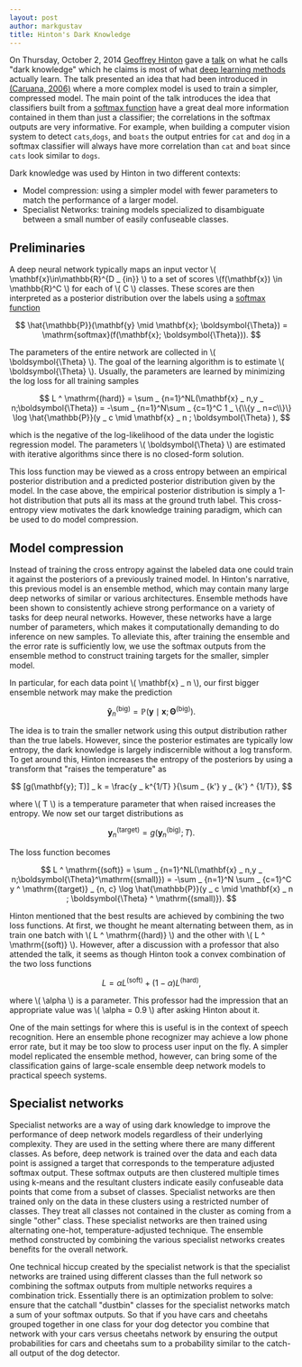 ```yaml
---
layout: post
author: markgustav
title: Hinton's Dark Knowledge
---
```


On Thursday, October 2, 2014 [Geoffrey Hinton](http://www.cs.toronto.edu/~hinton/) gave a [talk](http://www.iro.umontreal.ca/~bengioy/cifar/NCAP2014-summerschool/slides/geoff_hinton_dark14.pdf) on what he calls "dark knowledge" which
he claims is most of what [deep learning methods](http://deeplearning.net/)
actually learn.  The talk presented an idea that had been introduced in
[(Caruana, 2006)](http://www.cs.cornell.edu/~caruana/compression.kdd06.pdf)
where a more complex model is used to train a simpler, compressed model. 
The main point of the talk introduces the idea that classifiers built from
a [softmax function](http://en.wikipedia.org/wiki/Softmax_function) have
a great deal more information contained in them than just a classifier; the
correlations in the softmax outputs are very informative. For example, when 
building a computer vision system to detect `cats`,`dogs`, and `boats` the output
entries for `cat` and `dog` in a softmax classifier will always have more
correlation than `cat` and `boat` since `cats` look similar to `dogs`.


Dark knowledge was used by Hinton in two different contexts:

- Model compression: using a simpler model with fewer parameters to match the performance of a larger model.
- Specialist Networks: training models specialized to disambiguate between a small number of easily confuseable classes.

## Preliminaries

A deep neural network typically maps an input vector \\( \mathbf{x}\in\mathbb{R}^{D _ {in}} \\) to a set of scores \\(f(\mathbf{x}) \in \mathbb{R}^C \\) for each of \\( C \\) classes. These scores are then interpreted as a posterior distribution over the labels using a [softmax function](http://en.wikipedia.org/wiki/Softmax_function)

$$ \hat{\mathbb{P}}(\mathbf{y} \mid \mathbf{x}; \boldsymbol{\Theta}) = \mathrm{softmax}(f(\mathbf{x}; \boldsymbol{\Theta})). $$

The parameters of the entire network are collected in \\( \boldsymbol{\Theta}
\\).  The goal of the learning algorithm is to estimate \\( \boldsymbol{\Theta}
\\).  Usually, the parameters are learned by minimizing the log loss for all
training samples

$$ L ^ \mathrm{(hard)} = \sum _ {n=1}^NL(\mathbf{x} _ n,y _ n;\boldsymbol{\Theta}) 
 = -\sum _ {n=1}^N\sum _ {c=1}^C 1 _ \{\\{y _ n=c\\}\} \log \hat{\mathbb{P}}(y _ c \mid \mathbf{x} _ n ; \boldsymbol{\Theta} ), $$

which is the negative of the log-likelihood of the data under the logistic
regression model. The parameters \\( \boldsymbol{\Theta} \\) are estimated with
iterative algorithms since there is no closed-form solution. 

This loss function may be viewed as a cross entropy between an empirical
posterior distribution and a predicted posterior distribution given by the
model. In the case above, the empirical posterior distribution is simply a
1-hot distribution that puts all its mass at the ground truth label.  This
cross-entropy view motivates the dark knowledge training paradigm, which can be
used to do model compression.

## Model compression

Instead of training the cross entropy against the labeled data one could train
it against the posteriors of a previously trained model. In Hinton's narrative,
this previous model is an ensemble method, which may contain many large deep
networks of similar or various architectures.  Ensemble methods have been
shown to consistently achieve strong performance on a variety of tasks for deep
neural networks. However, these networks have a large number of parameters,
which makes it computationally demanding to do inference on new samples. To
alleviate this, after training the ensemble and the error rate is sufficiently
low, we use the softmax outputs from the ensemble method to construct training
targets for the smaller, simpler model.

In particular, for each data point \\( \mathbf{x} _ n \\), our first bigger
ensemble network may make the prediction

$$ \mathbf{\hat y} _ n ^ \mathrm{(big)} = \mathbb{P} (\mathbf{y} \mid \mathbf{x}; \boldsymbol{\Theta} ^ \mathrm{(big)}). $$

The idea is to train the smaller network using this output distribution rather
than the true labels.  However, since the posterior estimates are typically low
entropy, the dark knowledge is largely indiscernible without a log transform.
To get around this, Hinton increases the entropy of the posteriors by using a
transform that "raises the temperature" as

$$ [g(\mathbf{y}; T)] _ k = \frac{y _ k^{1/T} }{\sum _ {k'} y _ {k'} ^ {1/T}}, $$

where \\( T \\) is a temperature parameter that when raised increases the entropy.
We now set our target distributions as

$$ \mathbf{y} ^ \mathrm{(target)} _ n = g(\mathbf{y} ^ \mathrm{(big)} _ n; T). $$

The loss function becomes

$$ L ^ \mathrm{(soft)} = \sum _ {n=1}^NL(\mathbf{x} _ n,y _ n;\boldsymbol{\Theta}^\mathrm{(small)}) = -\sum _ {n=1}^N \sum _ {c=1}^C y ^ \mathrm{(target)} _ {n, c} \log \hat{\mathbb{P}}(y _ c \mid \mathbf{x} _ n ; \boldsymbol{\Theta} ^ \mathrm{(small)}).
$$

Hinton mentioned that the best results are achieved by combining the two loss functions. At
first, we thought he meant alternating between them, as in train one batch with
\\( L ^ \mathrm{(hard)} \\) and the other with \\( L ^ \mathrm{(soft)} \\).
However, after a discussion with a professor that also attended the talk, it
seems as though Hinton took a convex combination of the two loss functions

$$ L = \alpha L ^ \mathrm{(soft)} + (1 - \alpha) L ^ \mathrm{(hard)}, $$

where \\( \alpha \\) is a parameter. This professor had the impression
that an appropriate value was \\( \alpha = 0.9 \\) after asking Hinton about it.

One of the main settings for where this is useful is in the context of
speech recognition.  Here an ensemble phone recognizer may achieve a low phone
error rate, but it may be too slow to process user input on the fly.  A simpler
model replicated the ensemble method, however, can bring some of the
classification gains of large-scale ensemble deep network models to practical
speech systems.

## Specialist networks

Specialist networks are a way of using dark knowledge to improve the performance of deep network models regardless of their underlying
complexity.  They are used in the setting where there are many different classes.  As before, deep network is trained over the data
and each data point is assigned a target that corresponds to the temperature adjusted softmax output.  These softmax outputs
are then clustered multiple times using k-means and the resultant clusters indicate easily confuseable data points that
come from a subset of classes.  Specialist networks
are then trained only on the data in these clusters using a restricted number of classes.  They treat all classes not contained in
the cluster as coming from a single "other" class.  These specialist networks are then trained using alternating one-hot, temperature-adjusted technique.
The ensemble method constructed by combining the various specialist networks creates benefits for the overall network.

One technical hiccup created by the specialist network is that the specialist networks are trained using different classes than the full
network so combining the softmax outputs from multiple networks requires a combination trick.  Essentially there is an optimization problem
to solve: ensure that the catchall "dustbin" classes for the specialist networks match a sum of your softmax outputs. So that if you have
cars and cheetahs grouped together in one class for your dog detector you combine that network with your cars versus cheetahs network by ensuring
the output probabilities for cars and cheetahs sum to a probability similar to the catch-all output of the dog detector.



